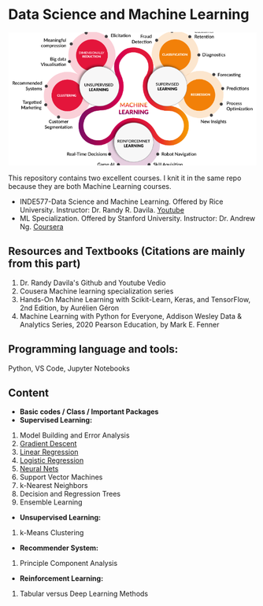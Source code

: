 # Data Science and Machine Learning

![](ML.png)


This repository contains two excellent courses. I knit it in the same repo because they are both Machine Learning courses.  
- INDE577-Data Science and Machine Learning. Offered by Rice University. Instructor: Dr. Randy R. Davila.   [Youtube](https://www.youtube.com/c/drrandydavila)
- ML Specialization. Offered by Stanford University.   Instructor: Dr. Andrew Ng.    [Coursera](https://www.coursera.org/specializations/machine-learning-introduction?utm_medium=sem&utm_source=gg&utm_campaign=B2C_NAMER_machine-learning-introduction_stanford_FTCOF_specializations_country-US&campaignid=685340575&adgroupid=146515176429&device=c&keyword=&matchtype=&network=g&devicemodel=&adposition=&creativeid=650958766230&hide_mobile_promo&gclid=Cj0KCQjwiZqhBhCJARIsACHHEH9nwJVzEpaVfK2pcMPZfVVcVQuOmHyVZQU0ldwW-6g3w31bffWwYKMaAiX6EALw_wcB)  

## Resources and Textbooks (Citations are mainly from this part)
1. Dr. Randy Davila's Github and Youtube Vedio
2. Cousera Machine learning specialization series
3. Hands-On Machine Learning with Scikit-Learn, Keras, and TensorFlow, 2nd Edition, by Aurélien Géron  
4. Machine Learning with Python for Everyone, Addison Wesley Data & Analytics Series, 2020 Pearson Education, by Mark E. Fenner   

## Programming language and tools:
Python, VS Code, Jupyter Notebooks  

## Content 
- **Basic codes / Class / Important Packages**  
- **Supervised Learning:**
1. Model Building and Error Analysis
2. [Gradient Descent]()
3. [Linear Regression]()
4. [Logistic Regression]()
5. [Neural Nets]()
6. Support Vector Machines
7. k-Nearest Neighbors
8. Decision and Regression Trees
9. Ensemble Learning  
- **Unsupervised Learning:**
1. k-Means Clustering
- **Recommender System:**
1. Principle Component Analysis
- **Reinforcement Learning:**  
1. Tabular versus Deep Learning Methods
